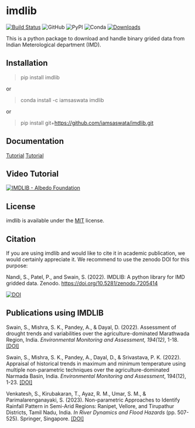 # imdlib
[![Build Status](https://github.com/iamsaswata/imdlib/actions/workflows/pypi.yml/badge.svg)](https://github.com/iamsaswata/imdlib/actions/workflows/pypi.yml)
![GitHub](https://img.shields.io/github/license/iamsaswata/imdlib)
![PyPI](https://img.shields.io/pypi/v/imdlib)
![Conda](https://img.shields.io/conda/v/iamsaswata/imdlib)
[![Downloads](https://pepy.tech/badge/imdlib)](https://pepy.tech/project/imdlib)


This is a python package to download and handle binary grided data from Indian Meterological department (IMD).

## Installation

> pip install imdlib
 
 or

> conda install -c iamsaswata imdlib

or 

> pip install git+https://github.com/iamsaswata/imdlib.git


## Documentation

[Tutorial](https://saswatanandi.github.io/softwares/imdlib)
[Tutorial](https://pratiman-91.github.io/blog.html)

## Video Tutorial  
  
[![IMDLIB - Albedo Foundation](https://img.youtube.com/vi/uSIPPY5WRaM/0.jpg)](https://www.youtube.com/watch?v=uSIPPY5WRaM)

## License

imdlib is available under the [MIT](https://opensource.org/licenses/MIT) license.

## Citation

If you are using imdlib and would like to cite it in academic publication, we would certainly appreciate it. We recommend to use the zenodo DOI for this purpose:

Nandi, S., Patel, P., and Swain, S. (2022). IMDLIB: A python library for IMD gridded data. Zenodo. https://doi.org/10.5281/zenodo.7205414

[![DOI](https://zenodo.org/badge/DOI/10.5281/zenodo.7205414.svg)](https://doi.org/10.5281/zenodo.7205414)

## Publications using IMDLIB  

Swain, S., Mishra, S. K., Pandey, A., & Dayal, D. (2022). Assessment of drought trends and variabilities over the agriculture-dominated Marathwada Region, India. *Environmental Monitoring and Assessment, 194(12)*, 1-18. 
[[DOI]](https://doi.org/10.1007/s10661-022-10532-8)  
  
Swain, S., Mishra, S. K., Pandey, A., Dayal, D., & Srivastava, P. K. (2022). Appraisal of historical trends in maximum and minimum temperature using multiple non-parametric techniques over the agriculture-dominated Narmada Basin, India. *Environmental Monitoring and Assessment*, 194(12), 1-23. [[DOI]](https://doi.org/10.1007/s10661-022-10534-6) 

Venkatesh, S., Kirubakaran, T., Ayaz, R. M., Umar, S. M., & Parimalarenganayaki, S. (2023). Non-parametric Approaches to Identify Rainfall Pattern in Semi-Arid Regions: Ranipet, Vellore, and Tirupathur Districts, Tamil Nadu, India. *In River Dynamics and Flood Hazards* (pp. 507-525). Springer, Singapore.  [[DOI]](https://doi.org/10.1007/978-981-19-7100-6_28) 
